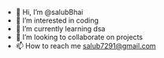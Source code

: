 - 👋 Hi, I’m @salubBhai
- 👀 I’m interested in coding
- 🌱 I’m currently learning dsa
- 💞️ I’m looking to collaborate on projects
- 📫 How to reach me salub7291@gmail.com

<!---
salubBhai/salubBhai is a ✨ special ✨ repository because its `README.md` (this file) appears on your GitHub profile.
You can click the Preview link to take a look at your changes.
--->

